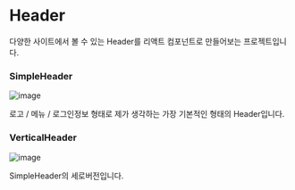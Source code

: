 # Header

다양한 사이트에서 볼 수 있는 Header를 리액트 컴포넌트로 만들어보는 프로젝트입니다.

### SimpleHeader

![image](https://user-images.githubusercontent.com/87294942/215110965-63f46fa5-abc0-4d69-b799-abf157ed7334.png)

로고 / 메뉴 / 로그인정보 형태로 제가 생각하는 가장 기본적인 형태의 Header입니다.

### VerticalHeader

![image](https://user-images.githubusercontent.com/87294942/216537947-a70ae12c-2eb1-4612-ac00-c8deaf8f5292.png)

SimpleHeader의 세로버전입니다.
